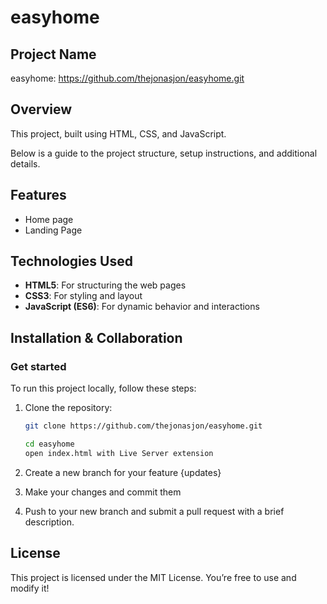 # easyhome

## Project Name
easyhome: https://github.com/thejonasjon/easyhome.git

## Overview
This project, built using HTML, CSS, and JavaScript.

Below is a guide to the project structure, setup instructions,
and additional details.

## Features
- Home page
- Landing Page

## Technologies Used
- **HTML5**: For structuring the web pages
- **CSS3**: For styling and layout
- **JavaScript (ES6)**: For dynamic behavior and interactions

## Installation & Collaboration
### Get started
To run this project locally, follow these steps:

1. Clone the repository:
   ```bash
   git clone https://github.com/thejonasjon/easyhome.git

   cd easyhome
   open index.html with Live Server extension

2. Create a new branch for your feature {updates}

3. Make your changes and commit them

4. Push to your new branch and submit a pull request with a brief description.

## License
This project is licensed under the MIT License. You’re free to use and modify it!